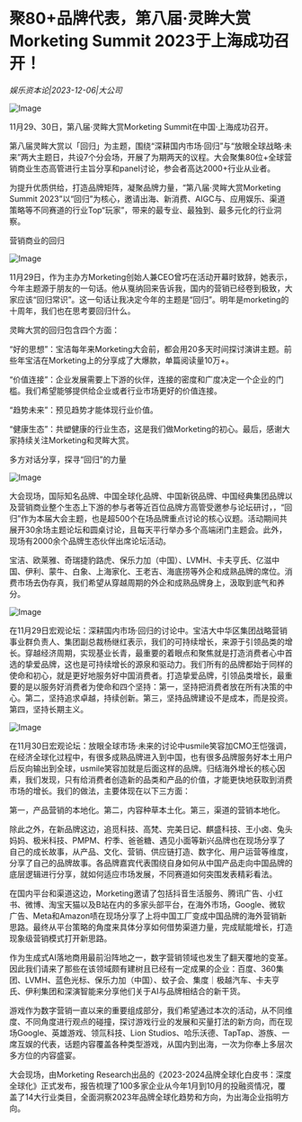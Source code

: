 # 聚80+品牌代表，第八届·灵眸大赏 Morketing Summit 2023于上海成功召开！

*娱乐资本论|2023-12-06|大公司*

![Image](http://static.ylzbl.com/uploads/ueditor/php/upload/image/20231206/1701847360921109.png)

11月29、30日，第八届·灵眸大赏Morketing Summit在中国·上海成功召开。

第八届灵眸大赏以「回归」为主题，围绕“深耕国内市场·回归”与“放眼全球战略·未来”两大主题日，共设7个分会场，开展了为期两天的议程。大会聚集80位+全球营销商业生态高管进行主旨分享和panel讨论，参会者高达2000+行业从业者。

为提升优质供给，打造品牌矩阵，凝聚品牌力量，“第八届·灵眸大赏Morketing Summit 2023”以“回归”为核心，邀请出海、新消费、AIGC与、应用娱乐、渠道策略等不同赛道的行业Top“玩家”，带来的最专业、最独到、最多元化的行业洞察。

营销商业的回归

![Image](http://static.ylzbl.com/uploads/ueditor/php/upload/image/20231206/1701847361578376.png)

11月29日，作为主办方Morketing创始人兼CEO曾巧在活动开幕时致辞，她表示，今年主题源于朋友的一句话。他从戛纳回来告诉我，国内的营销已经卷到极致，大家应该“回归常识”。这一句话让我决定今年的主题是“回归”。明年是morketing的十周年，我们也在思考要回归什么。

灵眸大赏的回归包含四个方面：

“好的思想”：宝洁每年来Morketing大会前，都会用20多天时间探讨演讲主题。前些年宝洁在Morketing上的分享成了大爆款，单篇阅读量10万+。

“价值连接”：企业发展需要上下游的伙伴，连接的密度和广度决定一个企业的门槛。我们希望能够提供给企业或者行业市场更好的价值连接。

“趋势未来”：预见趋势才能体现行业价值。

“健康生态”：共塑健康的行业生态，这是我们做Morketing的初心。最后，感谢大家持续关注Morketing和灵眸大赏。

多方对话分享，探寻“回归”的力量

![Image](http://static.ylzbl.com/uploads/ueditor/php/upload/image/20231206/1701847362986814.png)

大会现场，国际知名品牌、中国全球化品牌、中国新锐品牌、中国经典集团品牌以及营销商业整个生态上下游的参与者等近百位品牌方高管受邀参与论坛研讨，，“回归”作为本届大会主题，也是超500个在场品牌重点讨论的核心议题。活动期间共展开30余场主题论坛和圆桌讨论，且每天平行举办多个高端闭门主题会。此外，现场有2000余个品牌生态伙伴出席论坛活动。

宝洁、欧莱雅、奇瑞捷豹路虎、保乐力加（中国）、LVMH、卡夫亨氏、亿滋中国、伊利、蒙牛、白象、上海家化、王老吉、海底捞等外企和成熟品牌的席位。消费市场去伪存真，我们希望从穿越周期的外企和成熟品牌身上，汲取到底气和养分。

![Image](http://static.ylzbl.com/uploads/ueditor/php/upload/image/20231206/1701847517504058.png)

在11月29日宏观论坛：深耕国内市场·回归的讨论中。宝洁大中华区集团战略营销事业群负责人、集团副总裁杨继红表示，我们的可持续增长，来源于引领品类的增长。穿越经济周期，实现基业长青，最重要的着眼点和聚焦就是打造消费者心中首选的挚爱品牌，这也是可持续增长的源泉和驱动力。我们所有的品牌都始于同样的使命和初心，就是更好地服务好中国消费者。打造挚爱品牌，引领品类增长，最重要的是以服务好消费者为使命和四个坚持：第一，坚持把消费者放在所有决策的中心。第二，坚持追求卓越，持续创新。第三，坚持品牌建设不是成本，而是投资。第四，坚持长期主义。

![Image](http://static.ylzbl.com/uploads/ueditor/php/upload/image/20231206/1701847364551253.png)

在11月30日宏观论坛：放眼全球市场·未来的讨论中usmile笑容加CMO王恺强调，在经济全球化过程中，有很多成熟品牌进入到中国，也有很多品牌服务好本土用户后反向输出到全球，usmile笑容加就是后面这样的品牌。归结海外增长的核心因素，我们发现，只有给消费者创造新的品类和产品的价值，才能更快地获取到消费市场的增长。我们的做法，主要体现在以下三方面：

第一，产品营销的本地化。第二，内容种草本土化。第三，渠道的营销本地化。

除此之外，在新品牌这边，追觅科技、高梵、完美日记、麒盛科技、王小卤、兔头妈妈、极米科技、PMPM、柠季、爸爸糖、遇见小面等新兴品牌也在现场分享了自己的成长故事，从产品、文化、营销、供应链打造、数字化、用户运营等维度，分享了自己的品牌故事。各品牌嘉宾代表围绕自身如何从中国产品走向中国品牌的底层逻辑进行分享，就如何适应市场发展，不同赛道如何突围发表精彩看法。

在国内平台和渠道这边，Morketing邀请了包括抖音生活服务、腾讯广告、小红书、微博、淘宝天猫以及B站在内的多家头部平台，在海外市场，Google、微软广告、Meta和Amazon啧在现场分享了上将中国工厂变成中国品牌的海外营销新思路。最终从平台策略的角度来具体分享如何借势渠道力量，完成赋能增长，打造现象级营销模式打开新思路。

作为生成式AI落地商用最前沿阵地之一，数字营销领域也发生了翻天覆地的变革。因此我们请来了那些在该领域颇有建树且已经有一定成果的企业：百度、360集团、LVMH、蓝色光标、保乐力加（中国）、蚊子会、集度｜极越汽车、卡夫亨氏、伊利集团和深演智能来分享他们关于AI与品牌相结合的新干货。

游戏作为数字营销一直以来的重要组成部分，我们希望通过本次的活动，从不同维度、不同角度进行观点的碰撞，探讨游戏行业的发展和买量打法的新方向，而在现场Google、英雄游戏、领氚科技、Lion Studios、哈乐沃德、TapTap、游族、一席互娱的代表，话题内容覆盖各种类型游戏，从国内到出海，一次为你奉上多层次多方位的内容盛宴。

大会现场，由Morketing Research出品的《2023-2024品牌全球化白皮书：深度全球化》正式发布，报告梳理了100多家企业从今年1月到10月的投融资情况，覆盖了14大行业类目，全面洞察2023年品牌全球化趋势和方向，为出海企业指明方向。

